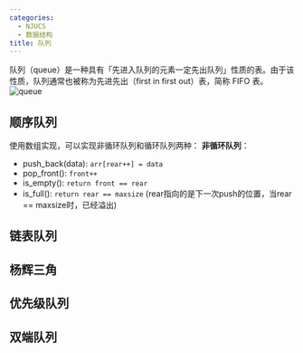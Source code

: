 ```yaml
---
categories:
  - NJUCS
  - 数据结构
title: 队列
---
```


队列（queue）是一种具有「先进入队列的元素一定先出队列」性质的表。由于该性质，队列通常也被称为先进先出（first in first out）表，简称 FIFO 表。
![queue](https://oi-wiki.org/ds/images/queue.svg)

## 顺序队列
使用数组实现，可以实现非循环队列和循环队列两种：
**非循环队列**：
- push_back(data): `arr[rear++] = data`
- pop_front(): `front++`
- is_empty(): `return front == rear`
- is_full(): `return rear == maxsize` (rear指向的是下一次push的位置，当rear == maxsize时，已经溢出)
## 链表队列


## 杨辉三角



## 优先级队列

## 双端队列

